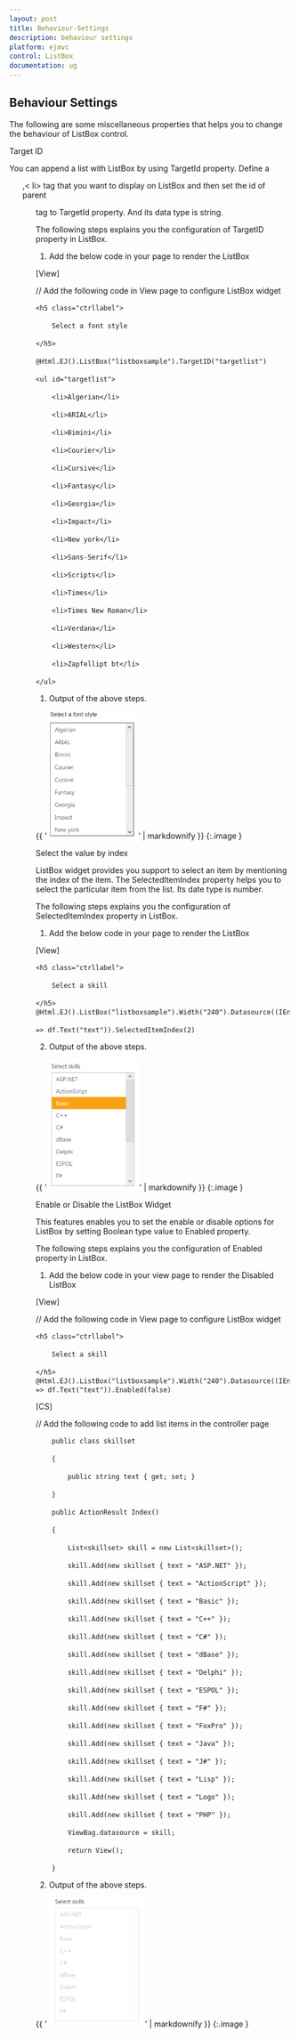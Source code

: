 ```yaml
---
layout: post
title: Behaviour-Settings
description: behaviour settings
platform: ejmvc
control: ListBox
documentation: ug
---
```


## Behaviour Settings

The following are some miscellaneous properties that helps you to change the behaviour of ListBox control.

Target ID

You can append a list with ListBox by using TargetId property. Define a <ul>,< li> tag that you want to display on ListBox and then set the id of parent <ul> tag to TargetId property. And its data type is string. 

The following steps explains you the configuration of TargetID property in ListBox.

1. Add the below code in your page to render the ListBox 





[View]

// Add the following code in View page to configure ListBox widget

<div id="control">

    <h5 class="ctrllabel">

        Select a font style

    </h5>

    @Html.EJ().ListBox("listboxsample").TargetID("targetlist")

    <ul id="targetlist">

        <li>Algerian</li>

        <li>ARIAL</li>

        <li>Bimini</li>

        <li>Courier</li>

        <li>Cursive</li>

        <li>Fantasy</li>

        <li>Georgia</li>

        <li>Impact</li>

        <li>New york</li>

        <li>Sans-Serif</li>

        <li>Scripts</li>

        <li>Times</li>

        <li>Times New Roman</li>

        <li>Verdana</li>

        <li>Western</li>

        <li>Zapfellipt bt</li>

    </ul>

</div>







1. Output of the above steps.



{{ '![C:/Users/Rajaveni/Desktop/docs/UG images/targetid.PNG](Behaviour-Settings_images/Behaviour-Settings_img1.png)' | markdownify }}
{:.image }


Select the value by index 

ListBox widget provides you support to select an item by mentioning the index of the item. The SelectedItemIndex property helps you to select the particular item from the list. Its date type is number. 

The following steps explains you the configuration of SelectedItemIndex property in ListBox.

1. Add the below code in your page to render the ListBox



[View]

<div id="control">

    <h5 class="ctrllabel">

        Select a skill

    </h5>    @Html.EJ().ListBox("listboxsample").Width("240").Datasource((IEnumerable<ug_listbox.controllers.skillset>)ViewBag.datasource).ListBoxFields(df

    => df.Text("text")).SelectedItemIndex(2)

</div>





2.  Output of the above steps.


{{ '![](Behaviour-Settings_images/Behaviour-Settings_img2.png)' | markdownify }}
{:.image }


Enable or Disable the ListBox Widget

This features enables you to set the enable or disable options for ListBox by setting Boolean type value to Enabled property. 

The following steps explains you the configuration of Enabled property in ListBox.

1. Add the below code in your view page to render the Disabled ListBox



[View]

// Add the following code in View page to configure ListBox widget

<div id="control">

    <h5 class="ctrllabel">

        Select a skill

    </h5>    @Html.EJ().ListBox("listboxsample").Width("240").Datasource((IEnumerable<ug_listbox.controllers.skillset>)ViewBag.datasource).ListBoxFields(df => df.Text("text")).Enabled(false)

</div>

[CS]

// Add the following code to add list items in the controller page

        public class skillset

        {

            public string text { get; set; }

        }

        public ActionResult Index()

        {

            List<skillset> skill = new List<skillset>();

            skill.Add(new skillset { text = "ASP.NET" });

            skill.Add(new skillset { text = "ActionScript" });

            skill.Add(new skillset { text = "Basic" });

            skill.Add(new skillset { text = "C++" });

            skill.Add(new skillset { text = "C#" });

            skill.Add(new skillset { text = "dBase" });

            skill.Add(new skillset { text = "Delphi" });

            skill.Add(new skillset { text = "ESPOL" });

            skill.Add(new skillset { text = "F#" });

            skill.Add(new skillset { text = "FoxPro" });

            skill.Add(new skillset { text = "Java" });

            skill.Add(new skillset { text = "J#" });

            skill.Add(new skillset { text = "Lisp" });

            skill.Add(new skillset { text = "Logo" });

            skill.Add(new skillset { text = "PHP" });

            ViewBag.datasource = skill;

            return View();

        }





2. Output of the above steps.


{{ '![](Behaviour-Settings_images/Behaviour-Settings_img3.png)' | markdownify }}
{:.image }


